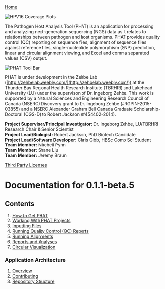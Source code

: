[Home](https://chgibb.github.io/PHATDocs/)

![HPV16 Coverage Plots](https://chgibb.github.io//PHATDocs/docs/releases/0.1.0-beta.1/covHPV16white.png)

The Pathogen Host Analysis Tool (PHAT) is an application for processing and analyzing next-generation sequencing (NGS) data as it relates to relationships between pathogen and host organisms. PHAT provides quality control (QC) reporting on sequence files, alignment of sequence files against reference files, single-nucleotide polymorphism (SNP) prediction, linear and circular alignment viewing, and Excel and comma separated values (CSV) output.

![PHAT Tool Bar](https://chgibb.github.io//PHATDocs/docs/releases/0.1.1-beta.5/PHATtoolbar.png)

PHAT is under development in the Zehbe Lab ([http://zehbelab.weebly.com/](http://zehbelab.weebly.com/)) at the Thunder Bay Regional Health Research Institute (TBRHRI) and Lakehead University (LU) under the supervison of Dr. Ingeborg Zehbe. This work is supported by a Natural Sciences and Engineering Research Council of Canada (NSERC) Discovery grant to Dr. Ingeborg Zehbe (#RGPIN-2015-03855) and a NSERC Alexander Graham Bell Canada Graduate Scholarship-Doctoral (CGS-D) to Robert Jackson (#454402-2014).

**Project Supervisor/Principal Investigator:** Dr. Ingeborg Zehbe, LU/TBRHRI Research Chair & Senior Scientist    
**Project Lead/Biologist:** Robert Jackson, PhD Biotech Candidate    
**Project Lead/Software Developer:** Chris Gibb, HBSc Comp Sci Student  
**Team Member:** Mitchell Pynn  
**Team Member:** Shane Liu  
**Team Member:** Jeremy Braun  

[Third Party Licenses](https://chgibb.github.io/PHATDocs/docs/releases/0.1.1-beta.5/thirdParty)

# Documentation for 0.1.1-beta.5
## Contents
1. [How to Get PHAT](https://chgibb.github.io/PHATDocs/docs/releases/0.1.1-beta.5/howToGetPHAT)
2. [Working With PHAT Projects](https://chgibb.github.io/PHATDocs/docs/releases/0.1.1-beta.5/projects)
3. [Inputting Files](https://chgibb.github.io/PHATDocs/docs/releases/0.1.1-beta.5/inputtingFiles)
4. [Running Quality Control (QC) Reports](https://chgibb.github.io/PHATDocs/docs/releases/0.1.1-beta.5/QCReports)
5. [Running Alignments](https://chgibb.github.io/PHATDocs/docs/releases/0.1.1-beta.5/runningAlignments)
6. [Reports and Analyses](https://chgibb.github.io/PHATDocs/docs/releases/0.1.1-beta.5/reportsAndAnalyses)
7. [Circular Visualization](https://chgibb.github.io/PHATDocs/docs/releases/0.1.1-beta.5/circularVisualization)

### Application Architecture
1. [Overview](https://chgibb.github.io/PHATDocs/docs/releases/0.1.1-beta.5/archOverview)
2. [Contributing](https://chgibb.github.io/PHATDocs/docs/releases/0.1.1-beta.5/contributingGuide)
3. [Repository Structure](https://chgibb.github.io/PHATDocs/docs/releases/0.1.1-beta.5/repoStructure)
